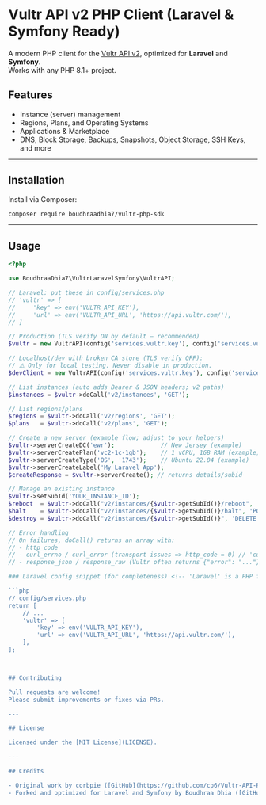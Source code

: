 # Vultr API v2 PHP Client (Laravel & Symfony Ready)

A modern PHP client for the [Vultr API v2](https://www.vultr.com/api/), optimized for **Laravel** and **Symfony**.  
Works with any PHP 8.1+ project.

## Features

- Instance (server) management
- Regions, Plans, and Operating Systems
- Applications & Marketplace
- DNS, Block Storage, Backups, Snapshots, Object Storage, SSH Keys, and more

---

## Installation

Install via Composer:

```bash
composer require boudhraadhia7/vultr-php-sdk
```

---

## Usage

```php
<?php

use BoudhraaDhia7\VultrLaravelSymfony\VultrAPI;

// Laravel: put these in config/services.php
// 'vultr' => [
//     'key' => env('VULTR_API_KEY'),
//     'url' => env('VULTR_API_URL', 'https://api.vultr.com/'),
// ]

// Production (TLS verify ON by default — recommended)
$vultr = new VultrAPI(config('services.vultr.key'), config('services.vultr.url'));

// Localhost/dev with broken CA store (TLS verify OFF):
// ⚠️ Only for local testing. Never disable in production.
$devClient = new VultrAPI(config('services.vultr.key'), config('services.vultr.url'), false);

// List instances (auto adds Bearer & JSON headers; v2 paths)
$instances = $vultr->doCall('v2/instances', 'GET');

// List regions/plans
$regions = $vultr->doCall('v2/regions', 'GET');
$plans   = $vultr->doCall('v2/plans', 'GET');

// Create a new server (example flow; adjust to your helpers)
$vultr->serverCreateDC('ewr');             // New Jersey (example)
$vultr->serverCreatePlan('vc2-1c-1gb');    // 1 vCPU, 1GB RAM (example)
$vultr->serverCreateType('OS', '1743');    // Ubuntu 22.04 (example)
$vultr->serverCreateLabel('My Laravel App');
$createResponse = $vultr->serverCreate(); // returns details/subid

// Manage an existing instance
$vultr->setSubId('YOUR_INSTANCE_ID');
$reboot  = $vultr->doCall("v2/instances/{$vultr->getSubId()}/reboot", 'POST');
$halt    = $vultr->doCall("v2/instances/{$vultr->getSubId()}/halt", 'POST');
$destroy = $vultr->doCall("v2/instances/{$vultr->getSubId()}", 'DELETE');

// Error handling
// On failures, doCall() returns an array with:
// - http_code
// - curl_errno / curl_error (transport issues => http_code = 0) // 'curl_errno' and 'curl_error' are PHP cURL terms
// - response_json / response_raw (Vultr often returns {"error": "..."} on 4xx)

### Laravel config snippet (for completeness) <!-- 'Laravel' is a PHP framework name -->

```php
// config/services.php
return [
    // ...
    'vultr' => [
        'key' => env('VULTR_API_KEY'),
        'url' => env('VULTR_API_URL', 'https://api.vultr.com/'),
    ],
];



## Contributing

Pull requests are welcome!  
Please submit improvements or fixes via PRs.

---

## License

Licensed under the [MIT License](LICENSE).

---

## Credits

- Original work by corbpie ([GitHub](https://github.com/cp6/Vultr-API-PHP-class)) <!-- 'corbpie' is a GitHub username -->
- Forked and optimized for Laravel and Symfony by Boudhraa Dhia ([GitHub](https://github.com/boudhraadhia7)) <!-- 'Laravel', 'Symfony', 'Boudhraa', and 'Dhia' are proper nouns -->

